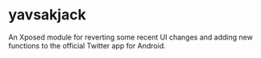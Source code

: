 yavsakjack
==========

An Xposed module for reverting some recent UI changes and adding new functions to the official Twitter app for Android.
